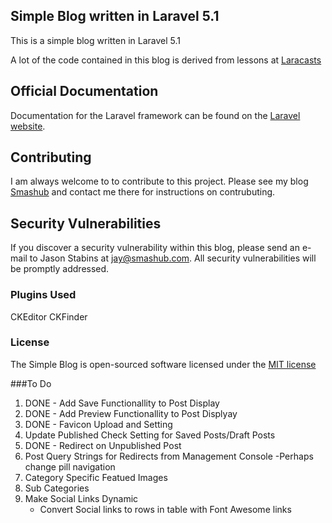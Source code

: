 ## Simple Blog written in Laravel 5.1

This is a simple blog written in Laravel 5.1 

A lot of the code contained in this blog is derived from lessons at [Laracasts](http://laracasts.com)

## Official Documentation

Documentation for the Laravel framework can be found on the [Laravel website](http://laravel.com/docs).

## Contributing

I am always welcome to to contribute to this project.  Please see my blog [Smashub](http://smashub.com) and contact me there for instructions on contrubuting.

## Security Vulnerabilities

If you discover a security vulnerability within this blog, please send an e-mail to Jason Stabins at jay@smashub.com. All security vulnerabilities will be promptly addressed.

### Plugins Used

CKEditor
CKFinder


### License

The Simple Blog is open-sourced software licensed under the [MIT license](http://opensource.org/licenses/MIT)

###To Do

1. DONE - Add Save Functionallity to Post Display
2. DONE - Add Preview Functionallity to Post Displyay
3. DONE - Favicon Upload and Setting
4. Update Published Check Setting for Saved Posts/Draft Posts
5. DONE - Redirect on Unpublished Post
6. Post Query Strings for Redirects from Management Console
	-Perhaps change pill navigation
7. Category Specific Featued Images
8. Sub Categories
9. Make Social Links Dynamic
	- Convert Social links to rows in table with Font Awesome links